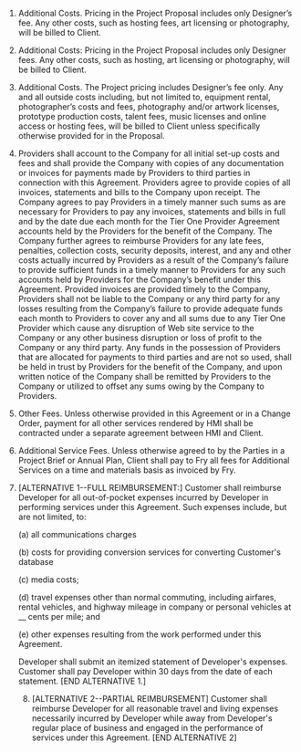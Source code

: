 1. Additional Costs. Pricing in the Project Proposal includes only Designer’s fee. Any other costs, such as hosting fees, art licensing or photography, will be billed to Client.

2. Additional Costs: Pricing in the Project Proposal includes only Designer fees. Any other costs, such as hosting, art licensing or photography, will be billed to Client.

3. Additional Costs. The Project pricing includes Designer’s fee only. Any and all outside costs including, but not limited to, equipment rental, photographer’s costs and fees, photography and/or artwork licenses, prototype production costs, talent fees, music licenses and online access or hosting fees, will be billed to Client unless specifically otherwise provided for in the Proposal.

4. Providers shall account to the Company for all initial set-up costs and fees and shall provide the Company with copies of any documentation or invoices for payments made by Providers to third parties in connection with this Agreement. Providers agree to provide copies of all invoices, statements and bills to the Company upon receipt. The Company agrees to pay Providers in a timely manner such sums as are necessary for Providers to pay any invoices, statements and bills in full and by the date due each month for the Tier One Provider Agreement accounts held by the Providers for the benefit of the Company. The Company further agrees to reimburse Providers for any late fees, penalties, collection costs, security deposits, interest, and any and other costs actually incurred by Providers as a result of the Company’s failure to provide sufficient funds in a timely manner to Providers for any such accounts held by Providers for the Company’s benefit under this Agreement. Provided invoices are provided timely to the Company, Providers shall not be liable to the Company or any third party for any losses resulting from the Company’s failure to provide adequate funds each month to Providers to cover any and all sums due to any Tier One Provider which cause any disruption of Web site service to the Company or any other business disruption or loss of profit to the Company or any third party. Any funds in the possession of Providers that are allocated for payments to third parties and are not so used, shall be held in trust by Providers for the benefit of the Company, and upon written notice of the Company shall be remitted by Providers to the Company or utilized to offset any sums owing by the Company to Providers.

5. Other Fees. Unless otherwise provided in this Agreement or in a
Change Order, payment for all other services rendered by HMI shall be
contracted under a separate agreement between HMI and Client.

6. Additional Service Fees. Unless otherwise agreed to by the Parties in a Project Brief or Annual Plan, Client shall pay to Fry all fees for Additional Services on a time and materials basis as invoiced by Fry.

7. [ALTERNATIVE 1--FULL REIMBURSEMENT:] Customer shall reimburse Developer for all out-of-pocket expenses incurred by Developer in performing services under this Agreement. Such expenses include, but are not limited, to:

	(a) all communications charges

	(b) costs for providing conversion services for converting Customer's database

	(c) media costs;

	(d) travel expenses other than normal commuting, including airfares, rental vehicles, and highway mileage in company or personal vehicles at __ cents per mile; and

	(e) other expenses resulting from the work performed under this Agreement.
	
	Developer shall submit an itemized statement of Developer's expenses. Customer shall pay Developer within 30 days from the date of each statement. [END ALTERNATIVE 1.]
	
	8. [ALTERNATIVE 2--PARTIAL REIMBURSEMENT] Customer shall reimburse Developer for all reasonable travel and living expenses necessarily incurred by Developer while away from Developer's regular place of business and engaged in the performance of services under this Agreement. [END ALTERNATIVE 2]